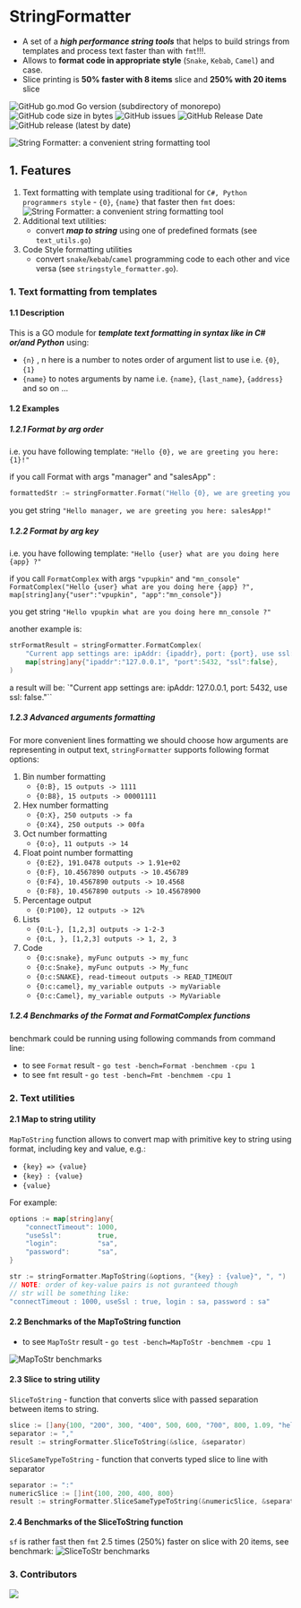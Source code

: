 # StringFormatter

* A set of a ***high performance string tools*** that helps to build strings from templates and process text faster than with `fmt`!!!.
* Allows to **format code in appropriate style** (`Snake`, `Kebab`, `Camel`) and case.
* Slice printing is **50% faster with 8 items** slice and **250% with 20 items** slice 

![GitHub go.mod Go version (subdirectory of monorepo)](https://img.shields.io/github/go-mod/go-version/wissance/stringFormatter?style=plastic) 
![GitHub code size in bytes](https://img.shields.io/github/languages/code-size/wissance/stringFormatter?style=plastic) 
![GitHub issues](https://img.shields.io/github/issues/wissance/stringFormatter?style=plastic)
![GitHub Release Date](https://img.shields.io/github/release-date/wissance/stringFormatter) 
![GitHub release (latest by date)](https://img.shields.io/github/downloads/wissance/stringFormatter/v1.4.1/total?style=plastic)

![String Formatter: a convenient string formatting tool](img/sf_cover.png)

## 1. Features

1. Text formatting with template using traditional for `C#, Python programmers style` - `{0}`, `{name}` that faster then `fmt` does:
![String Formatter: a convenient string formatting tool](img/benchmarks_adv.png)
2. Additional text utilities:
   - convert ***map to string*** using one of predefined formats (see `text_utils.go`)
3. Code Style formatting utilities
   - convert `snake`/`kebab`/`camel` programming code to each other and vice versa (see `stringstyle_formatter.go`).

### 1. Text formatting from templates

#### 1.1 Description

This is a GO module for ***template text formatting in syntax like in C# or/and Python*** using:
- `{n}` , n here is a number to notes order of argument list to use i.e. `{0}`, `{1}`
- `{name}` to notes arguments by name i.e. `{name}`, `{last_name}`, `{address}` and so on ...

#### 1.2 Examples

##### 1.2.1 Format by arg order

i.e. you have following template:  `"Hello {0}, we are greeting you here: {1}!"`

if you call Format with args "manager" and "salesApp" :

```go
formattedStr := stringFormatter.Format("Hello {0}, we are greeting you here: {1}!", "manager", "salesApp")
```

you get string `"Hello manager, we are greeting you here: salesApp!"`

##### 1.2.2 Format by arg key

i.e. you have following template: `"Hello {user} what are you doing here {app} ?"`

if you call `FormatComplex` with args `"vpupkin"` and `"mn_console"` `FormatComplex("Hello {user} what are you doing here {app} ?", map[string]any{"user":"vpupkin", "app":"mn_console"})`

you get string `"Hello vpupkin what are you doing here mn_console ?"`

another example is:

```go
strFormatResult = stringFormatter.FormatComplex(
	"Current app settings are: ipAddr: {ipaddr}, port: {port}, use ssl: {ssl}.", 
	map[string]any{"ipaddr":"127.0.0.1", "port":5432, "ssl":false},
)
```
a result will be: `"Current app settings are: ipAddr: 127.0.0.1, port: 5432, use ssl: false."``

##### 1.2.3 Advanced arguments formatting

For more convenient lines formatting we should choose how arguments are representing in output text, 
`stringFormatter` supports following format options:
1. Bin number formatting 
   - `{0:B}, 15 outputs -> 1111`
   - `{0:B8}, 15 outputs -> 00001111`
2. Hex number formatting
   - `{0:X}, 250 outputs -> fa`
   - `{0:X4}, 250 outputs -> 00fa`
3. Oct number formatting
   - `{0:o}, 11 outputs -> 14`
4. Float point number formatting
   - `{0:E2}, 191.0478 outputs -> 1.91e+02`
   - `{0:F}, 10.4567890 outputs -> 10.456789`
   - `{0:F4}, 10.4567890 outputs -> 10.4568`
   - `{0:F8}, 10.4567890 outputs -> 10.45678900`
5. Percentage output
   - `{0:P100}, 12 outputs -> 12%`
6. Lists
   - `{0:L-}, [1,2,3] outputs -> 1-2-3`
   - `{0:L, }, [1,2,3] outputs -> 1, 2, 3`
7. Code
   - `{0:c:snake}, myFunc outputs -> my_func`
   - `{0:c:Snake}, myFunc outputs -> My_func`
   - `{0:c:SNAKE}, read-timeout outputs -> READ_TIMEOUT`
   - `{0:c:camel}, my_variable outputs -> myVariable`
   - `{0:c:Camel}, my_variable outputs -> MyVariable`

##### 1.2.4 Benchmarks of the Format and FormatComplex functions

benchmark could be running using following commands from command line:
* to see `Format` result - `go test -bench=Format -benchmem -cpu 1`
* to see `fmt` result - `go test -bench=Fmt -benchmem -cpu 1`

### 2. Text utilities

#### 2.1 Map to string utility

`MapToString` function allows to convert map with primitive key to string using format, including key and value, e.g.:
* `{key} => {value}`
* `{key} : {value}`
* `{value}`

For example:
```go
options := map[string]any{
	"connectTimeout": 1000,
	"useSsl":         true,
	"login":          "sa",
	"password":       "sa",
}

str := stringFormatter.MapToString(&options, "{key} : {value}", ", ")
// NOTE: order of key-value pairs is not guranteed though
// str will be something like:
"connectTimeout : 1000, useSsl : true, login : sa, password : sa"
```

#### 2.2 Benchmarks of the MapToString function

* to see `MapToStr` result - `go test -bench=MapToStr -benchmem -cpu 1`

![MapToStr benchmarks](/img/map2str_benchmarks.png)

#### 2.3 Slice to string utility

`SliceToString` - function that converts slice with passed separation between items to string.
```go
slice := []any{100, "200", 300, "400", 500, 600, "700", 800, 1.09, "hello"}
separator := ","
result := stringFormatter.SliceToString(&slice, &separator)
```

`SliceSameTypeToString` - function that converts typed slice to line with separator
```go
separator := ":"
numericSlice := []int{100, 200, 400, 800}
result := stringFormatter.SliceSameTypeToString(&numericSlice, &separator)
```

#### 2.4 Benchmarks of the SliceToString function

`sf` is rather fast then `fmt` 2.5 times (250%) faster on slice with 20 items, see benchmark:
![SliceToStr benchmarks](/img/slice2str_benchmarks.png)

### 3. Contributors

<a href="https://github.com/Wissance/stringFormatter/graphs/contributors">
  <img src="https://contrib.rocks/image?repo=Wissance/stringFormatter" />
</a>
